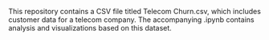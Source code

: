This repository contains a CSV file titled Telecom Churn.csv, which includes customer data for a telecom company. The accompanying .ipynb contains analysis and visualizations based on this dataset.
